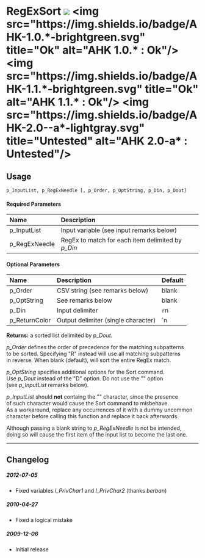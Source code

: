 # RegExSort [![](https://img.shields.io/badge/License-AGPL_v3-blue.svg)](https://tldrlegal.com/license/gnu-affero-general-public-license-v3-(agpl-3.0)) <img src="https://img.shields.io/badge/AHK-1.0.*-brightgreen.svg" title="Ok" alt="AHK 1.0.* : Ok"/> <img src="https://img.shields.io/badge/AHK-1.1.*-brightgreen.svg" title="Ok" alt="AHK 1.1.* : Ok"/> <img src="https://img.shields.io/badge/AHK-2.0--a*-lightgray.svg" title="Untested" alt="AHK 2.0-a* : Untested"/>

## Usage
```p_InputList, p_RegExNeedle [, p_Order, p_OptString, p_Din, p_Dout]```

#### Required Parameters
| Name | Description |
| :--- | :--- |
| p_InputList | Input variable (see input remarks below) |
| p_RegExNeedle | RegEx to match for each item delimited by *p_Din* |

#### Optional Parameters
| Name | Description | Default |
| :--- | :--- | :--- |
| p_Order | CSV string (see remarks below) | blank |
| p_OptString | See remarks below | blank |
| p_Din | Input delimiter | `r`n |
| p_ReturnColor | Output delimiter (single character) | `n |

**Returns:** a sorted list delimited by p_*Dout*.

*p_Order* defines the order of precedence for the matching subpatterns  
to be sorted. Specifying "R" instead will use all matching subpatterns  
in reverse. When blank (default), will sort the entire RegEx match.

*p_OptString* specifies additional options for the Sort command.  
Use *p_Dout* instead of the "D" option. Do not use the "\" option  
(see *p_InputList* remarks below).

*p_InputList* should **not** containg the "\" character, since the presence  
of such character would cause the Sort command to misbehave.  
As a workaround, replace any occurrences of it with a dummy uncommon  
character before calling this function and replace it back afterwards.

Although passing a blank string to *p_RegExNeedle* is not be intended,  
doing so will cause the first item of the input list to become the last one.

-----------------------

## Changelog

##### 2012-07-05
* Fixed variables *l_PrivChar1* and *l_PrivChar2* (thanks *berban*)

##### 2010-04-27
* Fixed a logical mistake

##### 2009-12-06
* Initial release
